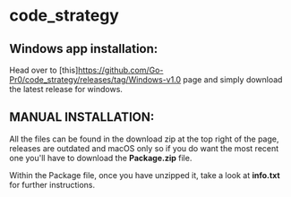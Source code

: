 # code_strategy

## Windows app installation:
Head over to [this]https://github.com/Go-Pr0/code_strategy/releases/tag/Windows-v1.0 page and simply download the latest release for windows.

## MANUAL INSTALLATION:
All the files can be found in the download zip at the top right of the page, releases are outdated and macOS only so if you do want the most recent one you'll have to download the **Package.zip** file.

Within the Package file, once you have unzipped it, take a look at **info.txt** for further instructions.
